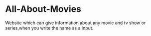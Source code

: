 # All-About-Movies
Website which can give information about any movie and tv show or series,when you write the name as a input. 
